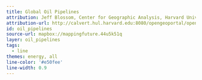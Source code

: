 ```yaml
---
title: Global Oil Pipelines
attribution: Jeff Blossom, Center for Geographic Analysis, Harvard University
attribution-url: http://calvert.hul.harvard.edu:8080/opengeoportal/openGeoPortalHome.jsp?BasicSearchTerm=LayerId:HARVARD.SDE2.CGA_OIL_PIPELINES
id: oil_pipelines
source-url: mapbox://mappingfuture.44u5k51q
layer: oil_pipelines
tags:
  - line
themes: energy, all
line-color: '#e50fee'
line-width: 0.9
---
```

